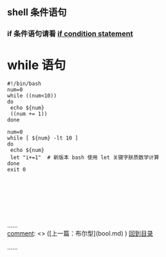 ## shell 条件语句

### if 条件语句请看 [if condition statement](if_judgment_type.md)

# while 语句

```shell
#!/bin/bash 
num=0 
while ((num<10)) 
do
 echo ${num} 
 ((num += 1)) 
done
  
num=0 
while [ ${num} -lt 10 ] 
do
 echo ${num} 
 let "i+=1"  # 新版本 bash 使用 let 关键字肤质数学计算
done
exit 0
```

<br />
<br />
<br />
<br />
<br />

......   
[comment]: <> ([上一篇：布尔型]&#40;bool.md&#41;    )
[回到目录](../Readme.md)

[comment]: <> ([下一篇：元组]&#40;tuble.md&#41;    )
......    


